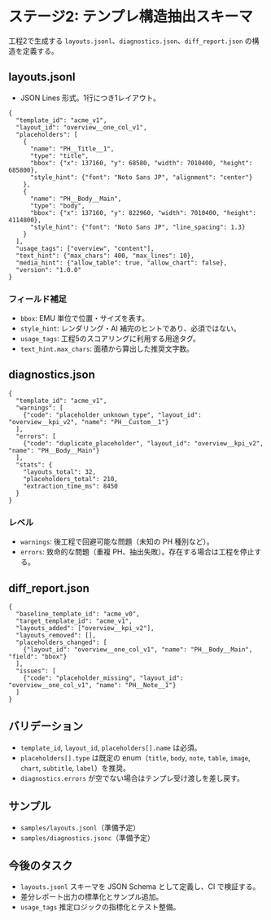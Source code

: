 # ステージ2: テンプレ構造抽出スキーマ

工程2で生成する `layouts.jsonl`、`diagnostics.json`、`diff_report.json` の構造を定義する。

## layouts.jsonl
- JSON Lines 形式。1行につき1レイアウト。

```jsonc
{
  "template_id": "acme_v1",
  "layout_id": "overview__one_col_v1",
  "placeholders": [
    {
      "name": "PH__Title__1",
      "type": "title",
      "bbox": {"x": 137160, "y": 68580, "width": 7010400, "height": 685800},
      "style_hint": {"font": "Noto Sans JP", "alignment": "center"}
    },
    {
      "name": "PH__Body__Main",
      "type": "body",
      "bbox": {"x": 137160, "y": 822960, "width": 7010400, "height": 4114800},
      "style_hint": {"font": "Noto Sans JP", "line_spacing": 1.3}
    }
  ],
  "usage_tags": ["overview", "content"],
  "text_hint": {"max_chars": 400, "max_lines": 10},
  "media_hint": {"allow_table": true, "allow_chart": false},
  "version": "1.0.0"
}
```

### フィールド補足
- `bbox`: EMU 単位で位置・サイズを表す。
- `style_hint`: レンダリング・AI 補完のヒントであり、必須ではない。
- `usage_tags`: 工程5のスコアリングに利用する用途タグ。
- `text_hint.max_chars`: 面積から算出した推奨文字数。

## diagnostics.json
```jsonc
{
  "template_id": "acme_v1",
  "warnings": [
    {"code": "placeholder_unknown_type", "layout_id": "overview__kpi_v2", "name": "PH__Custom__1"}
  ],
  "errors": [
    {"code": "duplicate_placeholder", "layout_id": "overview__kpi_v2", "name": "PH__Body__Main"}
  ],
  "stats": {
    "layouts_total": 32,
    "placeholders_total": 210,
    "extraction_time_ms": 8450
  }
}
```

### レベル
- `warnings`: 後工程で回避可能な問題（未知の PH 種別など）。
- `errors`: 致命的な問題（重複 PH、抽出失敗）。存在する場合は工程を停止する。

## diff_report.json
```jsonc
{
  "baseline_template_id": "acme_v0",
  "target_template_id": "acme_v1",
  "layouts_added": ["overview__kpi_v2"],
  "layouts_removed": [],
  "placeholders_changed": [
    {"layout_id": "overview__one_col_v1", "name": "PH__Body__Main", "field": "bbox"}
  ],
  "issues": [
    {"code": "placeholder_missing", "layout_id": "overview__one_col_v1", "name": "PH__Note__1"}
  ]
}
```

## バリデーション
- `template_id`, `layout_id`, `placeholders[].name` は必須。
- `placeholders[].type` は既定の enum（`title`, `body`, `note`, `table`, `image`, `chart`, `subtitle`, `label`）を推奨。
- `diagnostics.errors` が空でない場合はテンプレ受け渡しを差し戻す。

## サンプル
- `samples/layouts.jsonl`（準備予定）
- `samples/diagnostics.jsonc`（準備予定）

## 今後のタスク
- `layouts.jsonl` スキーマを JSON Schema として定義し、CI で検証する。
- 差分レポート出力の標準化とサンプル追加。
- `usage_tags` 推定ロジックの指標化とテスト整備。
